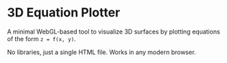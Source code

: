 # 3D Equation Plotter

A minimal WebGL-based tool to visualize 3D surfaces by plotting equations of the form `z = f(x, y)`.

No libraries, just a single HTML file. Works in any modern browser.
